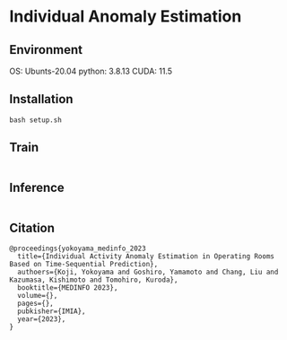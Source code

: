 # Individual Anomaly Estimation


## Environment
OS: Ubunts-20.04
python: 3.8.13
CUDA: 11.5

## Installation
```
bash setup.sh
```

## Train
```
```

## Inference
```
```


## Citation
```
@proceedings{yokoyama_medinfo_2023
  title={Individual Activity Anomaly Estimation in Operating Rooms Based on Time-Sequential Prediction},
  authoers={Koji, Yokoyama and Goshiro, Yamamoto and Chang, Liu and Kazumasa, Kishimoto and Tomohiro, Kuroda},
  booktitle={MEDINFO 2023},
  volume={},
  pages={},
  pubkisher={IMIA},
  year={2023},
}
```
